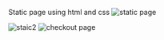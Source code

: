 Static page using html and css
![static page](https://github.com/user-attachments/assets/eebf3f1c-3744-4755-8b99-4f8af9d4cf97)

![staic2](https://github.com/user-attachments/assets/e15c30ad-950a-4575-81f6-5bc01fe62c53)
![checkout page](https://github.com/user-attachments/assets/0fbba24e-7da6-43d4-88dc-759e16cde84d)
